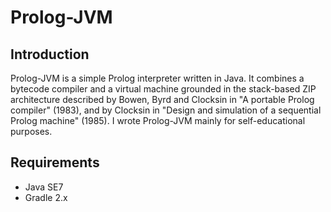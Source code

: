 Prolog-JVM
==========

Introduction
------------
Prolog-JVM is a simple Prolog interpreter written in Java. It combines a
bytecode compiler and a virtual machine grounded in the stack-based ZIP
architecture described by Bowen, Byrd and Clocksin in "A portable Prolog
compiler" (1983), and by Clocksin in "Design and simulation of a sequential
Prolog machine" (1985). I wrote Prolog-JVM mainly for self-educational purposes.

Requirements
------------
* Java SE7
* Gradle 2.x
